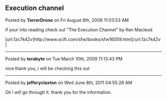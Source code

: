 ## Execution channel
Posted by **TerrorDrone** on Fri August 8th, 2008 11:03:53 AM

if your into reading check out &quot;The Execution Channel&quot; by Ken Macleod

[url:1zc7k42v]http&#58;//www&#46;scifi&#46;com/sfw/books/sfw16059&#46;html[/url:1zc7k42v]

--------------------------------------------------------------------------------

Posted by **terabyte** on Tue March 10th, 2009 11:13:43 PM

nice thank you, i will be checking this out

--------------------------------------------------------------------------------

Posted by **jefferyclaxton** on Wed June 8th, 2011 04:55:28 AM

Ok i will go through it. thank you for the information.
